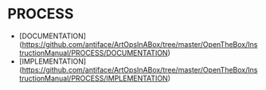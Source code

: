PROCESS
=======
* [DOCUMENTATION] (https://github.com/antiface/ArtOpsInABox/tree/master/OpenTheBox/InstructionManual/PROCESS/DOCUMENTATION)
* [IMPLEMENTATION] (https://github.com/antiface/ArtOpsInABox/tree/master/OpenTheBox/InstructionManual/PROCESS/IMPLEMENTATION)
